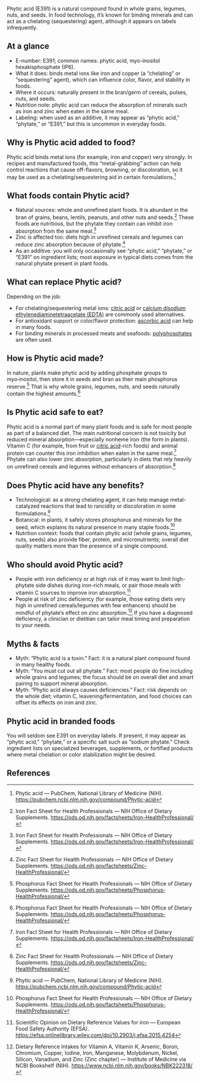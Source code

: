 Phytic acid (E391) is a natural compound found in whole grains, legumes, nuts, and seeds. In food technology, it’s known for binding minerals and can act as a chelating (sequestering) agent, although it appears on labels infrequently.
<!--more-->

## At a glance
- E-number: E391; common names: phytic acid, myo-inositol hexakisphosphate (IP6).
- What it does: binds metal ions like iron and copper (a “chelating” or “sequestering” agent), which can influence color, flavor, and stability in foods.
- Where it occurs: naturally present in the bran/germ of cereals, pulses, nuts, and seeds.
- Nutrition note: phytic acid can reduce the absorption of minerals such as iron and zinc when eaten in the same meal.
- Labeling: when used as an additive, it may appear as “phytic acid,” “phytate,” or “E391,” but this is uncommon in everyday foods.

## Why is Phytic acid added to food?
Phytic acid binds metal ions (for example, iron and copper) very strongly. In recipes and manufactured foods, this “metal-grabbing” action can help control reactions that cause off-flavors, browning, or discoloration, so it may be used as a chelating/sequestering aid in certain formulations.[^1]

## What foods contain Phytic acid?
- Natural sources: whole and unrefined plant foods. It is abundant in the bran of grains, beans, lentils, peanuts, and other nuts and seeds.[^2] These foods are nutritious, but the phytate they contain can inhibit iron absorption from the same meal.[^2]
- Zinc is affected too: diets high in unrefined cereals and legumes can reduce zinc absorption because of phytate.[^3]
- As an additive: you will only occasionally see “phytic acid,” “phytate,” or “E391” on ingredient lists; most exposure in typical diets comes from the natural phytate present in plant foods.

## What can replace Phytic acid?
Depending on the job:
- For chelating/sequestering metal ions: [citric acid](/e330-citric-acid) or [calcium disodium ethylenediaminetetraacetate (EDTA)](/e385-calcium-disodium-ethylenediaminetetraacetate) are commonly used alternatives.
- For antioxidant support or color/flavor protection: [ascorbic acid](/e300-ascorbic-acid) can help in many foods.
- For binding minerals in processed meats and seafoods: [polyphosphates](/e452-polyphosphates) are often used.

## How is Phytic acid made?
In nature, plants make phytic acid by adding phosphate groups to myo‑inositol, then store it in seeds and bran as their main phosphorus reserve.[^4] That is why whole grains, legumes, nuts, and seeds naturally contain the highest amounts.[^4]

## Is Phytic acid safe to eat?
Phytic acid is a normal part of many plant foods and is safe for most people as part of a balanced diet. The main nutritional concern is not toxicity but reduced mineral absorption—especially nonheme iron (the form in plants). Vitamin C (for example, from fruit or [citric acid](/e330-citric-acid)-rich foods) and animal protein can counter this iron inhibition when eaten in the same meal.[^2] Phytate can also lower zinc absorption, particularly in diets that rely heavily on unrefined cereals and legumes without enhancers of absorption.[^3]

## Does Phytic acid have any benefits?
- Technological: as a strong chelating agent, it can help manage metal-catalyzed reactions that lead to rancidity or discoloration in some formulations.[^1]
- Botanical: in plants, it safely stores phosphorus and minerals for the seed, which explains its natural presence in many staple foods.[^4]
- Nutrition context: foods that contain phytic acid (whole grains, legumes, nuts, seeds) also provide fiber, protein, and micronutrients; overall diet quality matters more than the presence of a single compound.

## Who should avoid Phytic acid?
- People with iron deficiency or at high risk of it may want to limit high-phytate side dishes during iron-rich meals, or pair those meals with vitamin C sources to improve iron absorption.[^5]
- People at risk of zinc deficiency (for example, those eating diets very high in unrefined cereals/legumes with few enhancers) should be mindful of phytate’s effect on zinc absorption.[^6]
If you have a diagnosed deficiency, a clinician or dietitian can tailor meal timing and preparation to your needs.

## Myths & facts
- Myth: “Phytic acid is a toxin.” Fact: it is a natural plant compound found in many healthy foods.
- Myth: “You must cut out all phytate.” Fact: most people do fine including whole grains and legumes; the focus should be on overall diet and smart pairing to support mineral absorption.
- Myth: “Phytic acid always causes deficiencies.” Fact: risk depends on the whole diet; vitamin C, leavening/fermentation, and food choices can offset its effects on iron and zinc.

## Phytic acid in branded foods
You will seldom see E391 on everyday labels. If present, it may appear as “phytic acid,” “phytate,” or a specific salt such as “sodium phytate.” Check ingredient lists on specialized beverages, supplements, or fortified products where metal chelation or color stabilization might be desired.

## References
[^1]: Phytic acid — PubChem, National Library of Medicine (NIH). https://pubchem.ncbi.nlm.nih.gov/compound/Phytic-acid
[^2]: Iron Fact Sheet for Health Professionals — NIH Office of Dietary Supplements. https://ods.od.nih.gov/factsheets/Iron-HealthProfessional/
[^3]: Zinc Fact Sheet for Health Professionals — NIH Office of Dietary Supplements. https://ods.od.nih.gov/factsheets/Zinc-HealthProfessional/
[^4]: Phosphorus Fact Sheet for Health Professionals — NIH Office of Dietary Supplements. https://ods.od.nih.gov/factsheets/Phosphorus-HealthProfessional/
[^5]: Scientific Opinion on Dietary Reference Values for iron — European Food Safety Authority (EFSA). https://efsa.onlinelibrary.wiley.com/doi/10.2903/j.efsa.2015.4254
[^6]: Dietary Reference Intakes for Vitamin A, Vitamin K, Arsenic, Boron, Chromium, Copper, Iodine, Iron, Manganese, Molybdenum, Nickel, Silicon, Vanadium, and Zinc (Zinc chapter) — Institute of Medicine via NCBI Bookshelf (NIH). https://www.ncbi.nlm.nih.gov/books/NBK222318/
